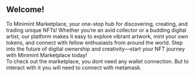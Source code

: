 <div className='content-right'>

## Welcome!

To Minimint Marketplace, your one-stop hub for discovering, creating, and trading unique NFTs! Whether you’re an avid collector or a budding digital artist, our platform makes it easy to explore vibrant artwork, mint your own tokens, and connect with fellow enthusiasts from around the world. Step into the future of digital ownership and creativity—start your NFT journey with Minimint Marketplace today!  
To check out the marketplace, you dont need any wallet connection. But to interact with it you will need to connect with metamask. 
</div>

